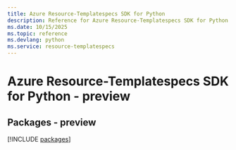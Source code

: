 ```yaml
---
title: Azure Resource-Templatespecs SDK for Python
description: Reference for Azure Resource-Templatespecs SDK for Python
ms.date: 10/15/2025
ms.topic: reference
ms.devlang: python
ms.service: resource-templatespecs
---
```

# Azure Resource-Templatespecs SDK for Python - preview
## Packages - preview
[!INCLUDE [packages](resource-templatespecs-index.md)]